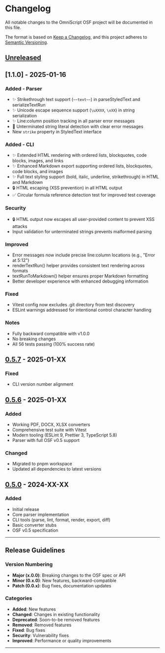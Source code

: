# Changelog

All notable changes to the OmniScript OSF project will be documented in this
file.

The format is based on [Keep a Changelog](https://keepachangelog.com/en/1.0.0/),
and this project adheres to
[Semantic Versioning](https://semver.org/spec/v2.0.0.html).

## [Unreleased]

## [1.1.0] - 2025-01-16

### Added - Parser

- ✨ Strikethrough text support (`~~text~~`) in parseStyledText and
  serializeTextRun
- ✨ Unicode escape sequence support (`\uXXXX`, `\xXX`) in string serialization
- ✨ Line:column position tracking in all parser error messages
- 🐛 Unterminated string literal detection with clear error messages
- New `strike` property in StyledText interface

### Added - CLI

- ✨ Extended HTML rendering with ordered lists, blockquotes, code blocks,
  images, and links
- ✨ Enhanced Markdown export supporting ordered lists, blockquotes, code
  blocks, and images
- ✨ Full text styling support (bold, italic, underline, strikethrough) in HTML
  and Markdown
- 🔒 HTML escaping (XSS prevention) in all HTML output
- ✅ Circular formula reference detection test for improved test coverage

### Security

- 🔒 HTML output now escapes all user-provided content to prevent XSS attacks
- Input validation for unterminated strings prevents malformed parsing

### Improved

- Error messages now include precise line:column locations (e.g., "Error at
  5:12")
- renderTextRun() helper provides consistent text rendering across formats
- textRunToMarkdown() helper ensures proper Markdown formatting
- Better developer experience with enhanced debugging information

### Fixed

- Vitest config now excludes .git directory from test discovery
- ESLint warnings addressed for intentional control character handling

### Notes

- Fully backward compatible with v1.0.0
- No breaking changes
- All 56 tests passing (100% success rate)

## [0.5.7] - 2025-01-XX

### Fixed

- CLI version number alignment

## [0.5.6] - 2025-01-XX

### Added

- Working PDF, DOCX, XLSX converters
- Comprehensive test suite with Vitest
- Modern tooling (ESLint 9, Prettier 3, TypeScript 5.8)
- Parser with full OSF v0.5 support

### Changed

- Migrated to pnpm workspace
- Updated all dependencies to latest versions

## [0.5.0] - 2024-XX-XX

### Added

- Initial release
- Core parser implementation
- CLI tools (parse, lint, format, render, export, diff)
- Basic converter stubs
- OSF v0.5 specification

---

## Release Guidelines

### Version Numbering

- **Major (x.0.0)**: Breaking changes to the OSF spec or API
- **Minor (0.x.0)**: New features, backward-compatible
- **Patch (0.0.x)**: Bug fixes, documentation updates

### Categories

- **Added**: New features
- **Changed**: Changes in existing functionality
- **Deprecated**: Soon-to-be removed features
- **Removed**: Removed features
- **Fixed**: Bug fixes
- **Security**: Vulnerability fixes
- **Improved**: Performance or quality improvements

---

[Unreleased]:
  https://github.com/OmniScriptOSF/omniscript-core/compare/v0.5.7...HEAD
[0.5.7]:
  https://github.com/OmniScriptOSF/omniscript-core/compare/v0.5.6...v0.5.7
[0.5.6]:
  https://github.com/OmniScriptOSF/omniscript-core/compare/v0.5.0...v0.5.6
[0.5.0]: https://github.com/OmniScriptOSF/omniscript-core/releases/tag/v0.5.0
